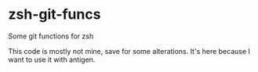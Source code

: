 # zsh-git-funcs
Some git functions for zsh

This code is mostly not mine, save for some alterations. It's here because I want to use it with antigen.
